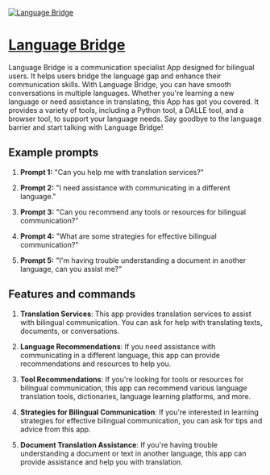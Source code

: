 [![Language Bridge](https://files.oaiusercontent.com/file-ZUxsw7ay9u2Aug8J1Mn9gbdz?se=2123-10-17T00%3A45%3A27Z&sp=r&sv=2021-08-06&sr=b&rscc=max-age%3D31536000%2C%20immutable&rscd=attachment%3B%20filename%3D73c7c618-37be-4f01-9140-38c7b848129e.png&sig=GptNkSHfaG58s1oKjGqE5E%2BljgKQFZogJvxYEeAtUso%3D)](https://chat.openai.com/g/g-7WbHTbyKo-language-bridge)

# [Language Bridge](https://chat.openai.com/g/g-7WbHTbyKo-language-bridge)

Language Bridge is a communication specialist App designed for bilingual users. It helps users bridge the language gap and enhance their communication skills. With Language Bridge, you can have smooth conversations in multiple languages. Whether you're learning a new language or need assistance in translating, this App has got you covered. It provides a variety of tools, including a Python tool, a DALLE tool, and a browser tool, to support your language needs. Say goodbye to the language barrier and start talking with Language Bridge!

## Example prompts

1. **Prompt 1:** "Can you help me with translation services?"

2. **Prompt 2:** "I need assistance with communicating in a different language."

3. **Prompt 3:** "Can you recommend any tools or resources for bilingual communication?"

4. **Prompt 4:** "What are some strategies for effective bilingual communication?"

5. **Prompt 5:** "I'm having trouble understanding a document in another language, can you assist me?"

## Features and commands

1. **Translation Services**: This app provides translation services to assist with bilingual communication. You can ask for help with translating texts, documents, or conversations.

2. **Language Recommendations**: If you need assistance with communicating in a different language, this app can provide recommendations and resources to help you.

3. **Tool Recommendations**: If you're looking for tools or resources for bilingual communication, this app can recommend various language translation tools, dictionaries, language learning platforms, and more.

4. **Strategies for Bilingual Communication**: If you're interested in learning strategies for effective bilingual communication, you can ask for tips and advice from this app.

5. **Document Translation Assistance**: If you're having trouble understanding a document or text in another language, this app can provide assistance and help you with translation.